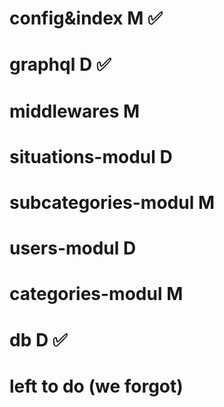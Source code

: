 # config&index M ✅
# graphql D ✅
# middlewares M
# situations-modul D
# subcategories-modul M
# users-modul D
# categories-modul M
# db D ✅


# left to do (we forgot)